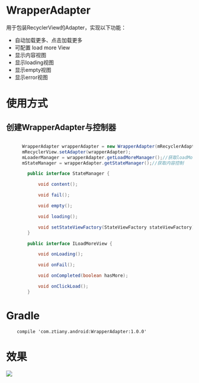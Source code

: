 # WrapperAdapter

用于包装RecyclerView的Adapter，实现以下功能：
- 自动加载更多、点击加载更多
- 可配置 load more View
- 显示内容视图
- 显示loading视图
- 显示empty视图
- 显示error视图


# 使用方式


## 创建WrapperAdapter与控制器

```java

      WrapperAdapter wrapperAdapter = new WrapperAdapter(mRecyclerAdapter);
      mRecyclerView.setAdapter(wrapperAdapter);
      mLoaderManager = wrapperAdapter.getLoadMoreManager();//获取loadMore控制
      mStateManager = wrapperAdapter.getStateManager();//获取内容控制

        public interface StateManager {

            void content();

            void fail();

            void empty();

            void loading();

            void setStateViewFactory(StateViewFactory stateViewFactory);
        }

        public interface ILoadMoreView {

            void onLoading();

            void onFail();

            void onCompleted(boolean hasMore);

            void onClickLoad();
        }


```


# Gradle

        compile 'com.ztiany.android:WrapperAdapter:1.0.0'

# 效果

![](adapter.gif)
